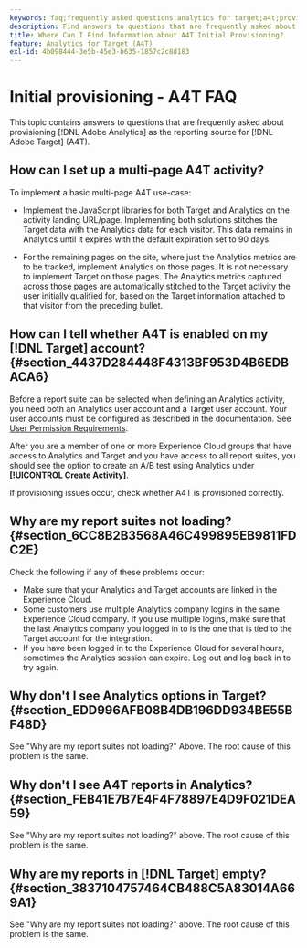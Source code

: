 ```yaml
---
keywords: faq;frequently asked questions;analytics for target;a4t;provisioning;provisioning;adobe Experience Cloud
description: Find answers to questions that are frequently asked about provisioning Analytics for [!DNL Target] (A4T), which lets you use Analytics reporting for [!DNL Target] activities.
title: Where Can I Find Information about A4T Initial Provisioning?
feature: Analytics for Target (A4T)
exl-id: 4b098444-3e5b-45e3-b635-1857c2c8d183
---
```

# Initial provisioning - A4T FAQ

This topic contains answers to questions that are frequently asked about provisioning [!DNL Adobe Analytics] as the reporting source for [!DNL Adobe Target] (A4T).

## How can I set up a multi-page A4T activity?

To implement a basic multi-page A4T use-case:

* Implement the JavaScript libraries for both Target and Analytics on the activity landing URL/page. Implementing both solutions stitches the Target data with the Analytics data for each visitor. This data remains in Analytics until it expires with the default expiration set to 90 days.

* For the remaining pages on the site, where just the Analytics metrics are to be tracked, implement Analytics on those pages. It is not necessary to implement Target on those pages. The Analytics metrics captured across those pages are automatically stitched to the Target activity the user initially qualified for, based on the Target information attached to that visitor from the preceding bullet.

## How can I tell whether A4T is enabled on my [!DNL Target] account? {#section_4437D284448F4313BF953D4B6EDBACA6}

Before a report suite can be selected when defining an Analytics activity, you need both an Analytics user account and a Target user account. Your user accounts must be configured as described in the documentation. See [User Permission Requirements](/help/c-integrating-target-with-mac/a4t/account-reqs.md#concept_4BC06CAB00BF46FF9362AFE98656B083).

After you are a member of one or more Experience Cloud groups that have access to Analytics and Target and you have access to all report suites, you should see the option to create an A/B test using Analytics under **[!UICONTROL Create Activity]**.

If provisioning issues occur, check whether A4T is provisioned correctly.

## Why are my report suites not loading? {#section_6CC8B2B3568A46C499895EB9811FDC2E}

Check the following if any of these problems occur:

* Make sure that your Analytics and Target accounts are linked in the Experience Cloud. 
* Some customers use multiple Analytics company logins in the same Experience Cloud company. If you use multiple logins, make sure that the last Analytics company you logged in to is the one that is tied to the Target account for the integration. 
* If you have been logged in to the Experience Cloud for several hours, sometimes the Analytics session can expire. Log out and log back in to try again.

## Why don't I see Analytics options in Target? {#section_EDD996AFB08B4DB196DD934BE55BF48D}

See "Why are my report suites not loading?" Above. The root cause of this problem is the same.

## Why don't I see A4T reports in Analytics? {#section_FEB41E7B7E4F4F78897E4D9F021DEA59}

See "Why are my report suites not loading?" above. The root cause of this problem is the same.

## Why are my reports in [!DNL Target] empty? {#section_3837104757464CB488C5A83014A669A1}

See "Why are my report suites not loading?" above. The root cause of this problem is the same.
